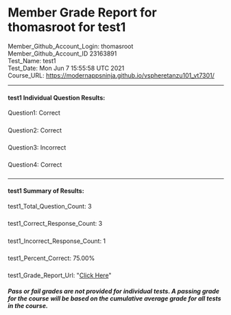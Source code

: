 # Member Grade Report for thomasroot for test1  
   
Member_Github_Account_Login: thomasroot  
Member_Github_Account_ID 23163891  
Test_Name: test1  
Test_Date: Mon Jun  7 15:55:58 UTC 2021  
Course_URL: https://modernappsninja.github.io/vspheretanzu101_vt7301/  
   
---  
#### test1 Individual Question Results:  
Question1: Correct  
#####  
Question2: Correct  
#####  
Question3: Incorrect  
#####  
Question4: Correct  
#####  
---  
#### test1 Summary of Results:  
test1_Total_Question_Count: 3  
#####  
test1_Correct_Response_Count: 3  
#####  
test1_Incorrect_Response_Count: 1  
#####  
test1_Percent_Correct: 75.00%  
#####  
test1_Grade_Report_Url: "[Click Here](https://github.com/modernappsninjas/thomasroot/blob/main/static/userdata/courses/vspheretanzu101_vt7301/grade_report.pr660.test1.md)"
##### Pass or fail grades are not provided for individual tests. A passing grade for the course will be based on the cumulative average grade for all tests in the course.  
